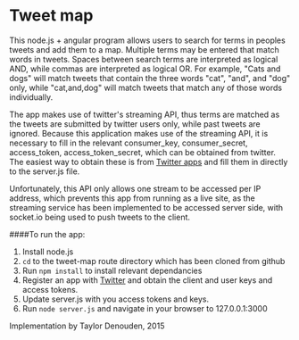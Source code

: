 # Tweet map
This node.js + angular program allows users to search for terms in peoples tweets and add them to a map. Multiple terms may be entered that match words in tweets. Spaces between search terms are interpreted as logical AND, while commas are interpreted as logical OR. For example, "Cats and dogs" will match tweets that contain the three words "cat", "and", and "dog" only, while "cat,and,dog" will match tweets that match any of those words individually.

The app makes use of twitter's streaming API, thus terms are matched as the tweets are submitted by twitter users only, while past tweets are ignored. Because this application makes use of the streaming API, it is necessary to fill in the relevant consumer_key, consumer_secret, access_token, access_token_secret, which can be obtained from twitter. The easiest way to obtain these is from [Twitter apps](https://apps.twitter.com/) and fill them in directly to the server.js file.

Unfortunately, this API only allows one stream to be accessed per IP address, which prevents this app from running as a live site, as the streaming service has been implemented to be accessed server side, with socket.io being used to push tweets to the client.

####To run the app:
1. Install node.js
2. `cd` to the tweet-map route directory which has been cloned from github
3. Run `npm install` to install relevant dependancies
4. Register an app with [Twitter](https:apps.twitter.com/) and obtain the client and user keys and access tokens.
5. Update server.js with you access tokens and keys.
6. Run `node server.js` and navigate in your browser to 127.0.0.1:3000

Implementation by Taylor Denouden, 2015

